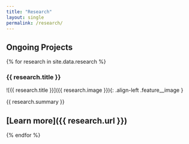 ```yaml
---
title: "Research"
layout: single
permalink: /research/
---
```


## Ongoing Projects

{% for research in site.data.research %}
### {{ research.title }}

![{{ research.title }}]({{ research.image }}){: .align-left .feature__image }  <br/>

{{ research.summary }}

[Learn more]({{ research.url }})
---
{% endfor %}
